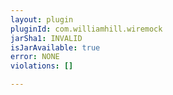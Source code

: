 ```yaml
---
layout: plugin
pluginId: com.williamhill.wiremock
jarSha1: INVALID
isJarAvailable: true
error: NONE
violations: []

---
```

